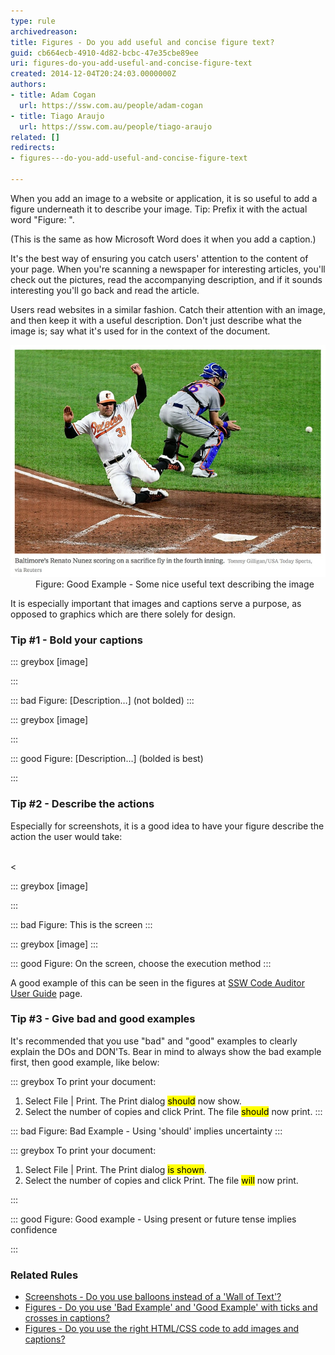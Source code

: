 ```yaml
---
type: rule
archivedreason: 
title: Figures - Do you add useful and concise figure text?
guid: cb664ecb-4910-4d82-bcbc-47e35cbe89ee
uri: figures-do-you-add-useful-and-concise-figure-text
created: 2014-12-04T20:24:03.0000000Z
authors:
- title: Adam Cogan
  url: https://ssw.com.au/people/adam-cogan
- title: Tiago Araujo
  url: https://ssw.com.au/people/tiago-araujo
related: []
redirects:
- figures---do-you-add-useful-and-concise-figure-text

---
```


When you add an image to a website or application, it is so useful to add a figure underneath it to describe your image. Tip: Prefix it with the actual word "Figure: ".

(This is the same as how Microsoft Word does it when you add a caption.)

It's the best way of ensuring you catch users' attention to the content of your page. When you're scanning a newspaper for interesting articles, you'll check out the pictures, read the accompanying description, and if it sounds interesting you'll go back and read the article.

<!--endintro-->

Users read websites in a similar fashion. Catch their attention with an image, and then keep it with a useful description. Don't just describe what the image is; say what it's used for in the context of the document.
<dl class="goodImage"><dt>
      <img src="good-caption.jpg" alt="Good Caption">
   </dt><dd>Figure: Good Example - Some nice useful text describing the image<br></dd></dl>
It is especially important that images and captions serve a purpose, as opposed to graphics which are there solely for design.

### Tip #1 - Bold your captions



::: greybox
[image]

:::




::: bad
Figure: [Description…] (not bolded)
:::



::: greybox
[image]

:::





::: good
Figure: [Description…] (bolded is best)

:::



### Tip #2 - Describe the actions 

Especially for screenshots, it is a good idea to have your figure describe the action the user would take:

<br>   <

::: greybox
[image]

:::





::: bad
Figure: This is the screen
:::



::: greybox
[image]
:::





::: good
Figure: On the screen, choose the execution method
:::





A good example of this can be seen in the figures at [SSW Code Auditor User Guide](https://www.ssw.com.au/ssw/CodeAuditor/UserGuide.aspx) page.

### Tip #3 - Give bad and good examples 

It's recommended that you use "bad" and "good" examples to clearly explain the DOs and DON'Ts.
Bear in mind to always show the bad example first, then good example, like below:




::: greybox
To print your document:
1. Select File | Print. The Print dialog <mark>should</mark> now show.
2. Select the number of copies and click Print. The file <mark>should</mark> now print.
:::



::: bad
Figure: Bad Example - Using 'should' implies uncertainty
:::



::: greybox
To print your document: 
1. Select File | Print. The Print dialog <mark>is shown</mark>.
2. Select the number of copies and click Print. The file <mark>will</mark> now print.

:::



::: good
Figure: Good example - Using present or future tense implies confidence <br>            

:::



### Related Rules


* [Screenshots - Do you use balloons instead of a 'Wall of Text'?](/HowToUseBalloons)
* [Figures - Do you use 'Bad Example' and 'Good Example' with ticks and crosses in captions?](/use-Bad-and-Good-Examples-with-ticks-and-crosses-in-captions)
* [Figures - Do you use the right HTML/CSS code to add images and captions?](/use-the-right-HTML-CSS-code-to-add-the-useful-caption)
